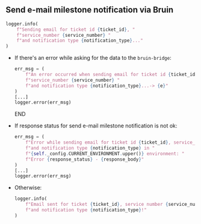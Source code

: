 ## Send e-mail milestone notification via Bruin

```python
logger.info(
    f"Sending email for ticket id {ticket_id}, "
    f"service_number {service_number} "
    f"and notification type {notification_type}..."
)
```

* If there's an error while asking for the data to the `bruin-bridge`:
  ```python
  err_msg = (
      f"An error occurred when sending email for ticket id {ticket_id}, "
      f"service_number {service_number} "
      f"and notification type {notification_type}...-> {e}"
  ) 
  [...]
  logger.error(err_msg)
  ```
  END

* If response status for send e-mail milestone notification is not ok:
  ```python
  err_msg = (
      f"Error while sending email for ticket id {ticket_id}, service_number {service_number} "
      f"and notification type {notification_type} in "
      f"{self._config.CURRENT_ENVIRONMENT.upper()} environment: "
      f"Error {response_status} - {response_body}"
  )
  [...]
  logger.error(err_msg)
  ```
* Otherwise:
  ```python
  logger.info(
      f"Email sent for ticket {ticket_id}, service number {service_number} "
      f"and notification type {notification_type}!"
  )
  ```